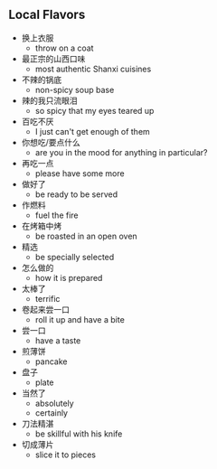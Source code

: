 ## Local Flavors

* 换上衣服
  * throw on a coat
* 最正宗的山西口味
  * most authentic Shanxi cuisines
* 不辣的锅底
  * non-spicy soup base
* 辣的我只流眼泪
  * so spicy that my eyes teared up
* 百吃不厌
  * I just can't get enough of them
* 你想吃/要点什么
  * are you in the mood for anything in particular?
* 再吃一点
  * please have some more
* 做好了
  * be ready to be served
* 作燃料
  * fuel the fire
* 在烤箱中烤
  * be roasted in an open oven
* 精选
  * be specially selected
* 怎么做的
  * how it is prepared
* 太棒了
  * terrific
* 卷起来尝一口
  * roll it up and have a bite
* 尝一口
  * have a taste
* 煎薄饼
  * pancake
* 盘子
  * plate
* 当然了
  * absolutely
  * certainly
* 刀法精湛
  * be skillful with his knife
* 切成薄片
  * slice it to pieces
